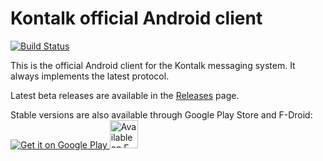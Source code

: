 Kontalk official Android client
===============================

[![Build Status](https://travis-ci.org/kontalk/androidclient.svg?branch=master)](https://travis-ci.org/kontalk/androidclient)

This is the official Android client for the Kontalk messaging system. It always implements the latest protocol.

Latest beta releases are available in the [Releases](//github.com/kontalk/androidclient/releases) page.

Stable versions are also available through Google Play Store and F-Droid:  
<a href="https://play.google.com/store/apps/details?id=org.kontalk">
  <img alt="Get it on Google Play"
       src="https://developer.android.com/images/brand/en_generic_rgb_wo_45.png" />
</a>
<a href="https://f-droid.org/repository/browse/?fdid=org.kontalk">
  <img alt="Available on F-Droid" height="45"
       src="http://www.kontalk.org/images/fdroid.png" />
</a>
